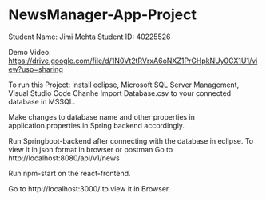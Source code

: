# NewsManager-App-Project

Student Name: Jimi Mehta
Student ID: 40225526

Demo Video: https://drive.google.com/file/d/1N0Vt2tRVrxA6oNXZ1PrGHpkNUy0CX1U1/view?usp=sharing

To run this Project: install eclipse, Microsoft SQL Server Management, Visual Studio Code
Chanhe
Import Database.csv to your connected database in MSSQL.

Make changes to database name and other properties in application.properties in Spring backend accordingly.

Run Springboot-backend after connecting with the database in eclipse.
To view it in json format in browser or postman Go to http://localhost:8080/api/v1/news

Run npm-start on the react-frontend.

Go to http://localhost:3000/ to view it in Browser.
